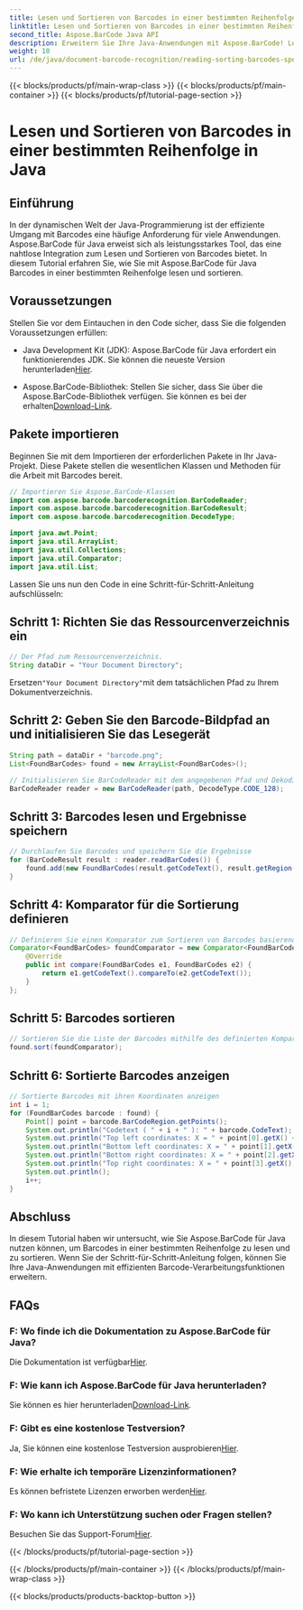 ```yaml
---
title: Lesen und Sortieren von Barcodes in einer bestimmten Reihenfolge in Java
linktitle: Lesen und Sortieren von Barcodes in einer bestimmten Reihenfolge
second_title: Aspose.BarCode Java API
description: Erweitern Sie Ihre Java-Anwendungen mit Aspose.BarCode! Lernen Sie, Barcodes effizient zu lesen und zu sortieren. Befolgen Sie unsere Schritt-für-Schritt-Anleitung für eine nahtlose Integration.
weight: 10
url: /de/java/document-barcode-recognition/reading-sorting-barcodes-specific-order/
---
```


{{< blocks/products/pf/main-wrap-class >}}
{{< blocks/products/pf/main-container >}}
{{< blocks/products/pf/tutorial-page-section >}}

# Lesen und Sortieren von Barcodes in einer bestimmten Reihenfolge in Java


## Einführung

In der dynamischen Welt der Java-Programmierung ist der effiziente Umgang mit Barcodes eine häufige Anforderung für viele Anwendungen. Aspose.BarCode für Java erweist sich als leistungsstarkes Tool, das eine nahtlose Integration zum Lesen und Sortieren von Barcodes bietet. In diesem Tutorial erfahren Sie, wie Sie mit Aspose.BarCode für Java Barcodes in einer bestimmten Reihenfolge lesen und sortieren.

## Voraussetzungen

Stellen Sie vor dem Eintauchen in den Code sicher, dass Sie die folgenden Voraussetzungen erfüllen:

-  Java Development Kit (JDK): Aspose.BarCode für Java erfordert ein funktionierendes JDK. Sie können die neueste Version herunterladen[Hier](https://www.oracle.com/java/technologies/javase-downloads.html).

-  Aspose.BarCode-Bibliothek: Stellen Sie sicher, dass Sie über die Aspose.BarCode-Bibliothek verfügen. Sie können es bei der erhalten[Download-Link](https://releases.aspose.com/barcode/java/).

## Pakete importieren

Beginnen Sie mit dem Importieren der erforderlichen Pakete in Ihr Java-Projekt. Diese Pakete stellen die wesentlichen Klassen und Methoden für die Arbeit mit Barcodes bereit.

```java
// Importieren Sie Aspose.BarCode-Klassen
import com.aspose.barcode.barcoderecognition.BarCodeReader;
import com.aspose.barcode.barcoderecognition.BarCodeResult;
import com.aspose.barcode.barcoderecognition.DecodeType;

import java.awt.Point;
import java.util.ArrayList;
import java.util.Collections;
import java.util.Comparator;
import java.util.List;
```

Lassen Sie uns nun den Code in eine Schritt-für-Schritt-Anleitung aufschlüsseln:

## Schritt 1: Richten Sie das Ressourcenverzeichnis ein

```java
// Der Pfad zum Ressourcenverzeichnis.
String dataDir = "Your Document Directory";
```

 Ersetzen`"Your Document Directory"`mit dem tatsächlichen Pfad zu Ihrem Dokumentverzeichnis.

## Schritt 2: Geben Sie den Barcode-Bildpfad an und initialisieren Sie das Lesegerät

```java
String path = dataDir + "barcode.png";
List<FoundBarCodes> found = new ArrayList<FoundBarCodes>();

// Initialisieren Sie BarCodeReader mit dem angegebenen Pfad und Dekodierungstyp
BarCodeReader reader = new BarCodeReader(path, DecodeType.CODE_128);
```

## Schritt 3: Barcodes lesen und Ergebnisse speichern

```java
// Durchlaufen Sie Barcodes und speichern Sie die Ergebnisse
for (BarCodeResult result : reader.readBarCodes()) {
    found.add(new FoundBarCodes(result.getCodeText(), result.getRegion()));
}
```

## Schritt 4: Komparator für die Sortierung definieren

```java
// Definieren Sie einen Komparator zum Sortieren von Barcodes basierend auf dem Codetext
Comparator<FoundBarCodes> foundComparator = new Comparator<FoundBarCodes>() {
    @Override
    public int compare(FoundBarCodes e1, FoundBarCodes e2) {
        return e1.getCodeText().compareTo(e2.getCodeText());
    }
};
```

## Schritt 5: Barcodes sortieren

```java
// Sortieren Sie die Liste der Barcodes mithilfe des definierten Komparators
found.sort(foundComparator);
```

## Schritt 6: Sortierte Barcodes anzeigen

```java
// Sortierte Barcodes mit ihren Koordinaten anzeigen
int i = 1;
for (FoundBarCodes barcode : found) {
    Point[] point = barcode.BarCodeRegion.getPoints();
    System.out.println("Codetext ( " + i + " ): " + barcode.CodeText);
    System.out.println("Top left coordinates: X = " + point[0].getX() + ", Y = " + point[0].getY());
    System.out.println("Bottom left coordinates: X = " + point[1].getX() + ", Y = " + point[1].getY());
    System.out.println("Bottom right coordinates: X = " + point[2].getX() + ", Y = " + point[2].getY());
    System.out.println("Top right coordinates: X = " + point[3].getX() + ", Y = " + point[3].getY());
    System.out.println();
    i++;
}
```

## Abschluss

In diesem Tutorial haben wir untersucht, wie Sie Aspose.BarCode für Java nutzen können, um Barcodes in einer bestimmten Reihenfolge zu lesen und zu sortieren. Wenn Sie der Schritt-für-Schritt-Anleitung folgen, können Sie Ihre Java-Anwendungen mit effizienten Barcode-Verarbeitungsfunktionen erweitern.

## FAQs

### F: Wo finde ich die Dokumentation zu Aspose.BarCode für Java?
 Die Dokumentation ist verfügbar[Hier](https://reference.aspose.com/barcode/java/).

### F: Wie kann ich Aspose.BarCode für Java herunterladen?
 Sie können es hier herunterladen[Download-Link](https://releases.aspose.com/barcode/java/).

### F: Gibt es eine kostenlose Testversion?
 Ja, Sie können eine kostenlose Testversion ausprobieren[Hier](https://releases.aspose.com/).

### F: Wie erhalte ich temporäre Lizenzinformationen?
 Es können befristete Lizenzen erworben werden[Hier](https://purchase.aspose.com/temporary-license/).

### F: Wo kann ich Unterstützung suchen oder Fragen stellen?
 Besuchen Sie das Support-Forum[Hier](https://forum.aspose.com/c/barcode/13).

{{< /blocks/products/pf/tutorial-page-section >}}

{{< /blocks/products/pf/main-container >}}
{{< /blocks/products/pf/main-wrap-class >}}

{{< blocks/products/products-backtop-button >}}
